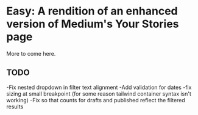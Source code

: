 # Easy: A rendition of an enhanced version of Medium's Your Stories page

More to come here.

## TODO

-Fix nested dropdown in filter text alignment
-Add validation for dates
-fix sizing at small breakpoint (for some reason tailwind container syntax isn't working)
-Fix so that counts for drafts and published reflect the filtered results
